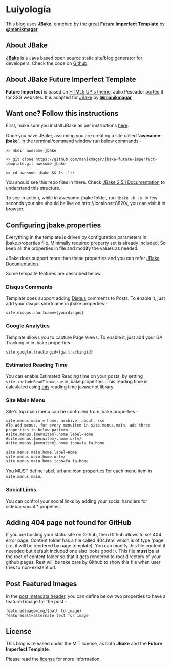 # Luiyología

This blog uses [**JBake**](http://jbake.org/), enriched by the great [**Future Imperfect Template**](https://github.com/manikmagar/jbake-future-imperfect-template) by [**@manikmagar**](https://github.com/manikmagar)

## About JBake

[**JBake**](http://jbake.org/) is a Java based open source static site/blog generator for developers. Check the code on [Github](https://github.com/jbake-org/jbake)

## About JBake Future Imperfect Template

**Future Imperfect** is based on [HTML5 UP's theme](http://html5up.net/future-imperfect). Julio Pescador [ported](https://github.com/jpescador/hugo-future-imperfect) it for SSG websites. It is adapted for [JBake](http://jbake.org/) by [**@manikmagar**](https://github.com/manikmagar)

## Want one? Follow this instructions

First, make sure you install JBake as per instructions [here](http://jbake.org/download.html).

Once you have JBake, assuming you are creating a site called '**awesome-jbake**', in the terminal/command window run below commands -

```shell
>> mkdir awesome-jbake

>> git clone https://github.com/manikmagar/jbake-future-imperfect-template.git awesome-jbake

>> cd awesome-jbake && ls -ltr

```

You should see this repo files in there. Check [JBake 2.5.1 Documentation](http://jbake.org/docs/2.5.1/#project_structure) to understand this structure.

To see in action, while in awesome-jbake folder, run `jbake -b -s`. In few seconds your site should be live on http://localhost:8820/, you can visit it in browser.

## Configuring jbake.properties

Everything in the template is driven by configuration parameters in jbake.properties file. Minimally required property set is already included, So keep all the properties in file and modify the values as needed.

JBake does support more than these properties and you can refer [JBake Documentation](http://jbake.org/docs/).

Some tempalte features are described below.

### Disqus Comments

Template does support adding [Disqus](https://disqus.com/) comments to Posts. To enable it, just add your disqus shortname in jbake.properties -

`site.disqus.shortname={yourdisqus}`

### Google Analytics

Template allows you to capture Page Views. To enable it, just add your GA Tracking id in jbake.properties -

`site.google.trackingid={ga.trackingid}`

### Estimated Reading Time

You can enable Estimated Reading time on your posts, by setting `site.includeReadTiem=true` in jbake.properties. This reading time is calculated using [this](https://github.com/michael-lynch/reading-time) reading time javascript library.

### Site Main Menu

Site's top main menu can be controlled from jbake.properties -

```properties
site.menus.main = home, archive, about, rss
#To add menus, for every menuitem in site.menus.main, add three properties in below pattern
#site.menus.{menuitem}.home.label=Home
#site.menus.{menuitem}.home.url=/
#site.menus.{menuitem}.home.icon=fa fa-home

site.menus.main.home.label=Home
site.menus.main.home.url=/
site.menus.main.home.icon=fa fa-home

```

You MUST define label, url and icon properties for each menu item in `site.menus.main`.

### Social Links

You can control your social links by adding your social handlers for sidebar.social.* propeties.

## Adding 404 page not found for GitHub

If you are hosting your static site on Github, then Github allows to set 404 error page. Content folder has a file called 404.html which is of type 'page' (i.e. it will be rendered by page template). You can modify this file content if neeeded but default included one also looks good :). This file **must be** at the root of content folder so that it gets rendered to root directory of your github pages. Rest will be take care by Github to show this file when user tries to non-existent url.

## Post Featured Images

In the [post metadata header](http://jbake.org/docs/2.5.1/#metadata_header), you can define below two properties to have a featured image for the post -

```properties
featuredimage=img/{path to image}
featuredalt=alternate text for image
```

## License

This blog is released under the MIT license, as both **JBake** and the **Future Imperfect Template**.

Please read the [license](LICENSE.md) for more information.
